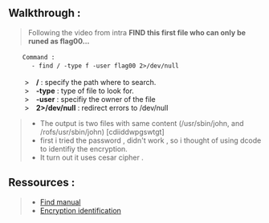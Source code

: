 ## Walkthrough :
> Following the video from intra **FIND this first file who can only be runed as flag00...**


&emsp;&emsp;```Command :```  
&emsp;&emsp;&emsp; ```- find / -type f -user flag00 2>/dev/null```  
&emsp;&emsp;  
&emsp;&emsp; >&emsp;**/** : specify the path where to search.  
&emsp;&emsp; >&emsp;**-type** : type of file to look for.  
&emsp;&emsp; >&emsp;**-user** : specifiy the owner of the file  
&emsp;&emsp; >&emsp;**2>/dev/null** : redirect errors to /dev/null  

> + The output is two files with same content (/usr/sbin/john, and /rofs/usr/sbin/john) [cdiiddwpgswtgt]  
> + first i tried the password , didn't work , so i thought of using dcode to identifiy the encryption.  
> + It turn out it uses cesar cipher .

## Ressources :
> - [Find manual](https://man7.org/linux/man-pages/man1/find.1.html)
> - [Encryption identification](https://www.dcode.fr/identification-chiffrement)
